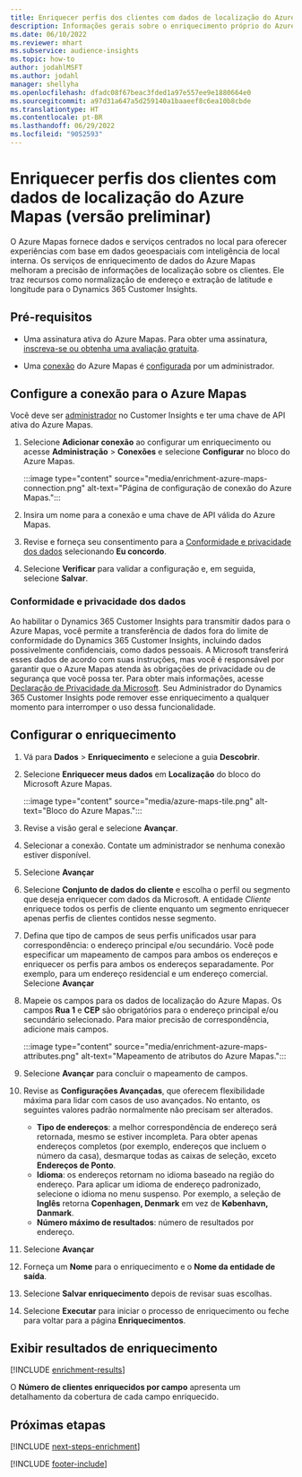 ```yaml
---
title: Enriquecer perfis dos clientes com dados de localização do Azure Mapas (versão preliminar)
description: Informações gerais sobre o enriquecimento próprio do Azure Mapas.
ms.date: 06/10/2022
ms.reviewer: mhart
ms.subservice: audience-insights
ms.topic: how-to
author: jodahlMSFT
ms.author: jodahl
manager: shellyha
ms.openlocfilehash: dfadc08f67beac3fded1a97e557ee9e1880664e0
ms.sourcegitcommit: a97d31a647a5d259140a1baaeef8c6ea10b8cbde
ms.translationtype: HT
ms.contentlocale: pt-BR
ms.lasthandoff: 06/29/2022
ms.locfileid: "9052593"
---
```

# <a name="enrich-customer-profiles-with-location-data-from-azure-maps-preview"></a>Enriquecer perfis dos clientes com dados de localização do Azure Mapas (versão preliminar)

O Azure Mapas fornece dados e serviços centrados no local para oferecer experiências com base em dados geoespaciais com inteligência de local interna. Os serviços de enriquecimento de dados do Azure Mapas melhoram a precisão de informações de localização sobre os clientes. Ele traz recursos como normalização de endereço e extração de latitude e longitude para o Dynamics 365 Customer Insights.

## <a name="prerequisites"></a>Pré-requisitos

- Uma assinatura ativa do Azure Mapas. Para obter uma assinatura, [inscreva-se ou obtenha uma avaliação gratuita](https://azure.microsoft.com/services/azure-maps/).

- Uma [conexão](connections.md) do Azure Mapas é [configurada](#configure-the-connection-for-azure-maps) por um administrador.

## <a name="configure-the-connection-for-azure-maps"></a>Configure a conexão para o Azure Mapas

Você deve ser [administrador](permissions.md#admin) no Customer Insights e ter uma chave de API ativa do Azure Mapas.

1. Selecione **Adicionar conexão** ao configurar um enriquecimento ou acesse **Administração** > **Conexões** e selecione **Configurar** no bloco do Azure Mapas.

   :::image type="content" source="media/enrichment-azure-maps-connection.png" alt-text="Página de configuração de conexão do Azure Mapas.":::

1. Insira um nome para a conexão e uma chave de API válida do Azure Mapas.

1. Revise e forneça seu consentimento para a [Conformidade e privacidade dos dados](#data-privacy-and-compliance) selecionando **Eu concordo**.

1. Selecione **Verificar** para validar a configuração e, em seguida, selecione **Salvar**.

### <a name="data-privacy-and-compliance"></a>Conformidade e privacidade dos dados

Ao habilitar o Dynamics 365 Customer Insights para transmitir dados para o Azure Mapas, você permite a transferência de dados fora do limite de conformidade do Dynamics 365 Customer Insights, incluindo dados possivelmente confidenciais, como dados pessoais. A Microsoft transferirá esses dados de acordo com suas instruções, mas você é responsável por garantir que o Azure Mapas atenda às obrigações de privacidade ou de segurança que você possa ter. Para obter mais informações, acesse [Declaração de Privacidade da Microsoft](https://go.microsoft.com/fwlink/?linkid=396732).
Seu Administrador do Dynamics 365 Customer Insights pode remover esse enriquecimento a qualquer momento para interromper o uso dessa funcionalidade.

## <a name="configure-the-enrichment"></a>Configurar o enriquecimento

1. Vá para **Dados** > **Enriquecimento** e selecione a guia **Descobrir**.

1. Selecione **Enriquecer meus dados** em **Localização** do bloco do Microsoft Azure Mapas.

   :::image type="content" source="media/azure-maps-tile.png" alt-text="Bloco do Azure Mapas.":::

1. Revise a visão geral e selecione **Avançar**.

1. Selecionar a conexão. Contate um administrador se nenhuma conexão estiver disponível.

1. Selecione **Avançar**

1. Selecione **Conjunto de dados do cliente** e escolha o perfil ou segmento que deseja enriquecer com dados da Microsoft. A entidade *Cliente* enriquece todos os perfis de cliente enquanto um segmento enriquecer apenas perfis de clientes contidos nesse segmento.

1. Defina que tipo de campos de seus perfis unificados usar para correspondência: o endereço principal e/ou secundário. Você pode especificar um mapeamento de campos para ambos os endereços e enriquecer os perfis para ambos os endereços separadamente. Por exemplo, para um endereço residencial e um endereço comercial. Selecione **Avançar**

1. Mapeie os campos para os dados de localização do Azure Mapas. Os campos **Rua 1** e **CEP** são obrigatórios para o endereço principal e/ou secundário selecionado. Para maior precisão de correspondência, adicione mais campos.

   :::image type="content" source="media/enrichment-azure-maps-attributes.png" alt-text="Mapeamento de atributos do Azure Mapas.":::

1. Selecione **Avançar** para concluir o mapeamento de campos.

1. Revise as **Configurações Avançadas**, que oferecem flexibilidade máxima para lidar com casos de uso avançados. No entanto, os seguintes valores padrão normalmente não precisam ser alterados.

   - **Tipo de endereços**: a melhor correspondência de endereço será retornada, mesmo se estiver incompleta. Para obter apenas endereços completos (por exemplo, endereços que incluem o número da casa), desmarque todas as caixas de seleção, exceto **Endereços de Ponto**.
   - **Idioma**: os endereços retornam no idioma baseado na região do endereço. Para aplicar um idioma de endereço padronizado, selecione o idioma no menu suspenso. Por exemplo, a seleção de **Inglês** retorna **Copenhagen, Denmark** em vez de **København, Danmark**.
   - **Número máximo de resultados**: número de resultados por endereço.

1. Selecione **Avançar**

1. Forneça um **Nome** para o enriquecimento e o **Nome da entidade de saída**.

1. Selecione **Salvar enriquecimento** depois de revisar suas escolhas.

1. Selecione **Executar** para iniciar o processo de enriquecimento ou feche para voltar para a página **Enriquecimentos**.

## <a name="view-enrichment-results"></a>Exibir resultados de enriquecimento

[!INCLUDE [enrichment-results](includes/enrichment-results.md)]

O **Número de clientes enriquecidos por campo** apresenta um detalhamento da cobertura de cada campo enriquecido.

## <a name="next-steps"></a>Próximas etapas

[!INCLUDE [next-steps-enrichment](includes/next-steps-enrichment.md)]

[!INCLUDE [footer-include](includes/footer-banner.md)]
